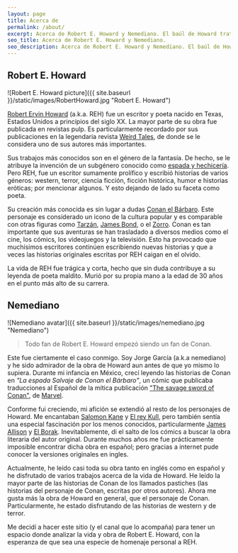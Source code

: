 ```yaml
---
layout: page
title: Acerca de
permalink: /about/
excerpt: Acerca de Robert E. Howard y Nemediano. El baúl de Howard trata de hacer análisis en español de la vida y obra de Robert E. Howard.
seo_title: Acerca de Robert E. Howard y Nemediano.
seo_description: Acerca de Robert E. Howard y Nemediano. El baúl de Howard trata de hacer análisis en español de la vida y obra de Robert E. Howard.
---
```


## Robert E. Howard

![Robert E. Howard picture]({{ site.baseurl }}/static/images/RobertHoward.jpg "Robert E. Howard")

[Robert Ervin Howard](https://en.wikipedia.org/wiki/Robert_E._Howard) (a.k.a. REH) fue un escritor y poeta nacido en Texas, Estados Unidos a principios del siglo XX.
La mayor parte de su obra fue publicada en revistas pulp. Es particularmente recordado por sus publicaciones en la legendaria revista [Weird Tales](https://en.wikipedia.org/wiki/Weird_Tales), de donde se le considera uno de sus autores más importantes.

Sus trabajos más conocidos son en el género de la fantasía. De hecho, se le atribuye la invención de un subgénero conocido como [espada y hechicería](https://en.wikipedia.org/wiki/Sword_and_sorcery). Pero REH, fue un escritor sumamente prolífico y escribió historias de varios géneros: western, terror, ciencia ficción, ficción histórica, humor e historias eróticas; por mencionar algunos. Y esto dejando de lado su faceta como poeta.

Su creación más conocida es sin lugar a dudas [Conan el Bárbaro](https://en.wikipedia.org/wiki/Conan_the_Barbarian). Este personaje es considerado un icono de la cultura popular y es comparable con otras figuras como [Tarzán](https://en.wikipedia.org/wiki/Tarzan), [James Bond](https://en.wikipedia.org/wiki/James_Bond_(literary_character)), o el [Zorro](https://en.wikipedia.org/wiki/Zorro). Conan es tan importante que sus aventuras se han trasladado a diversos medios como el cine, los cómics, los videojuegos y la televisión. Esto ha provocado que muchísimos escritores continúen escribiendo nuevas historias y que a veces las historias originales escritas por REH caigan en el olvido.

La vida de REH fue trágica y corta, hecho que sin duda contribuye a su leyenda de poeta maldito. Murió por su propia mano a la edad de 30 años en el punto más alto de su carrera.

## Nemediano

![Nemediano avatar]({{ site.baseurl }}/static/images/nemediano.jpg "Nemediano")

> Todo fan de Robert E. Howard empezó siendo un fan de Conan.

Este fue ciertamente el caso conmigo. Soy Jorge García (a.k.a nemediano) y he sido admirador de la obra de Howard aun antes de que yo mismo lo supiera. Durante mi infancia en México, crecí leyendo las historias de Conan en *"La espada Salvaje de Conan el Bárbaro"*, un cómic que publicaba traducciones al Español de la mítica publicación ["The savage sword of Conan"](https://en.wikipedia.org/wiki/Savage_Sword_of_Conan), de [Marvel](https://en.wikipedia.org/wiki/Marvel_Comics).

Conforme fui creciendo, mi afición se extendió al resto de los personajes de Howard. Me encantaban [Salomon Kane](https://en.wikipedia.org/wiki/Solomon_Kane) y [El rey Kull](https://en.wikipedia.org/wiki/Kull_of_Atlantis), pero también sentía una especial fascinación por los menos conocidos, particularmente [James Allison](https://en.wikipedia.org/wiki/Robert_E._Howard_bibliography#James_Allison) y [El Borak](https://en.wikipedia.org/wiki/El_Borak). Inevitablemente, di el salto de los cómics a buscar la obra literaria del autor original. Durante muchos años me fue prácticamente imposible encontrar dicha obra en español; pero gracias a internet pude conocer la versiones originales en ingles.

Actualmente, he leído casi toda su obra tanto en inglés como en español y he disfrutado de varios trabajos acerca de la vida de Howard. He leído la mayor parte de las historias de Conan de los llamados pastiches (las historias del personaje de Conan, escritas por otros autores). Ahora me gusta más la obra de Howard en general, que el personaje de Conan. Particularmente, he estado disfrutando de las historias de western y de terror.

Me decidí a hacer este sitio (y el canal que lo acompaña) para tener un espacio donde analizar la vida y obra de Robert E. Howard, con la esperanza de que sea una especie de homenaje personal a REH.
